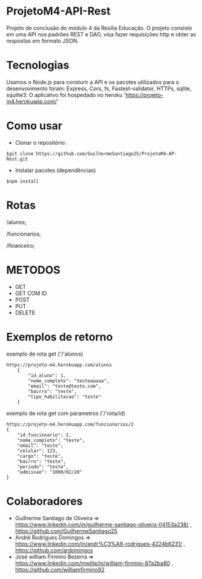 ﻿# ProjetoM4-API-Rest
 
 Projeto de conclusão do módulo 4 da Resilia Educação.
 O projeto consiste em uma API nos padrões REST e DAO, visa fazer requisições http e obter as respostas em formato JSON.
 
 
 # Tecnologias
 
 Usamos o Node.js para consturir a API e os pacotes utilizados para o desenvovimento foram: Express, Cors, fs, Fastest-validator, HTTPs, sqlite, squlite3.
 O aplicativo foi hospedado no heroku 'https://projeto-m4.herokuapp.com/'
 
 # Como usar
 
 * Clonar o repositório:
 ```
 $git clone https://github.com/GuilhermeSantiago25/ProjetoM4-AP-Rest.git
 ```
 * Instalar pacotes (dependências)

```
$npm install
```
 
 
 # Rotas
/alunos;

/funcionarios;

/financeiro;

# METODOS 
 * GET
 * GET COM ID
 * POST
 * PUT
 * DELETE 

# Exemplos de retorno
exemplo de rota get ('/'alunos)
```
https://projeto-m4.herokuapp.com/alunos
	{
		"id_aluno": 1,
		"nome_completo": "testeaaaaa",
		"email": "teste@teste.com",
		"bairro": "teste",
		"tipo_habilitacao": "teste"
	}
```
exemplo de rota get com parametros ('/'rota/id)
```
https://projeto-m4.herokuapp.com/funcionarios/2
{
	"id_funcionario": 2,
	"nome_completo": "teste",
	"email": "teste",
	"celular": 123,
	"cargo": "teste",
	"bairro": "teste",
	"periodo": "teste",
	"admissao": "1000/02/20"
}
```

# Colaboradores
* Guilherme Santiago de Oliveira => https://www.linkedin.com/in/guilherme-santiago-oliveira-04153a238/ , https://github.com/GuilhermeSantiago25
* André Rodrigues Domingos => https://www.linkedin.com/in/andr%C3%A9-rodrigues-4224b6231/ , https://github.com/ardomingos
* José william Firmino Bezerra  => https://www.linkedin.com/mwlite/in/william-firmino-87a2ba80 , https://github.com/williamfirmino92

